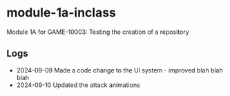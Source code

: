 # module-1a-inclass
Module 1A for GAME-10003: Testing the creation of a repository

## Logs
- 2024-09-09 Made a code change to the UI system - improved blah blah blah
- 2024-09-10 Updated the attack animations